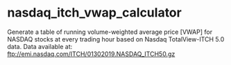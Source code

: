 # nasdaq_itch_vwap_calculator

Generate a table of running volume-weighted average price [VWAP] 
for NASDAQ stocks at every trading hour based on Nasdaq TotalView-ITCH 5.0 data.
Data available at: ftp://emi.nasdaq.com/ITCH/01302019.NASDAQ_ITCH50.gz
